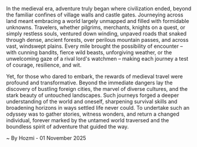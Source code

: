 
In the medieval era, adventure truly began where civilization ended, beyond the familiar confines of village walls and castle gates. Journeying across land meant embracing a world largely unmapped and filled with formidable unknowns. Travelers, whether pilgrims, merchants, knights on a quest, or simply restless souls, ventured down winding, unpaved roads that snaked through dense, ancient forests, over perilous mountain passes, and across vast, windswept plains. Every mile brought the possibility of encounter – with cunning bandits, fierce wild beasts, unforgiving weather, or the unwelcoming gaze of a rival lord's watchmen – making each journey a test of courage, resilience, and wit.

Yet, for those who dared to embark, the rewards of medieval travel were profound and transformative. Beyond the immediate dangers lay the discovery of bustling foreign cities, the marvel of diverse cultures, and the stark beauty of untouched landscapes. Such journeys forged a deeper understanding of the world and oneself, sharpening survival skills and broadening horizons in ways settled life never could. To undertake such an odyssey was to gather stories, witness wonders, and return a changed individual, forever marked by the untamed world traversed and the boundless spirit of adventure that guided the way.

~ By Hozmi - 01 November 2025
